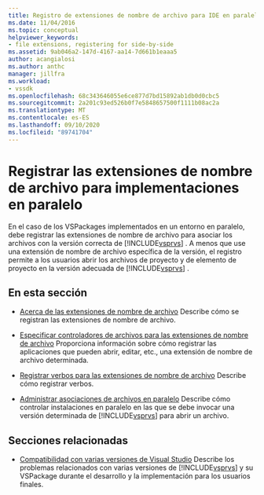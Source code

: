 ```yaml
---
title: Registro de extensiones de nombre de archivo para IDE en paralelo
ms.date: 11/04/2016
ms.topic: conceptual
helpviewer_keywords:
- file extensions, registering for side-by-side
ms.assetid: 9ab046a2-147d-4167-aa14-7d661b1eaaa5
author: acangialosi
ms.author: anthc
manager: jillfra
ms.workload:
- vssdk
ms.openlocfilehash: 68c343646055e6ce877d7bd15892ab1db0d0cbc5
ms.sourcegitcommit: 2a201c93ed526b0f7e5848657500f1111b08ac2a
ms.translationtype: MT
ms.contentlocale: es-ES
ms.lasthandoff: 09/10/2020
ms.locfileid: "89741704"
---
```

# <a name="register-file-name-extensions-for-side-by-side-deployments"></a>Registrar las extensiones de nombre de archivo para implementaciones en paralelo
En el caso de los VSPackages implementados en un entorno en paralelo, debe registrar las extensiones de nombre de archivo para asociar los archivos con la versión correcta de [!INCLUDE[vsprvs](../code-quality/includes/vsprvs_md.md)] . A menos que use una extensión de nombre de archivo específica de la versión, el registro permite a los usuarios abrir los archivos de proyecto y de elemento de proyecto en la versión adecuada de [!INCLUDE[vsprvs](../code-quality/includes/vsprvs_md.md)] .

## <a name="in-this-section"></a>En esta sección
- [Acerca de las extensiones de nombre de archivo](../extensibility/about-file-name-extensions.md) Describe cómo se registran las extensiones de nombre de archivo.

- [Especificar controladores de archivos para las extensiones de nombre de archivo](../extensibility/specifying-file-handlers-for-file-name-extensions.md) Proporciona información sobre cómo registrar las aplicaciones que pueden abrir, editar, etc., una extensión de nombre de archivo determinada.

- [Registrar verbos para las extensiones de nombre de archivo](../extensibility/registering-verbs-for-file-name-extensions.md) Describe cómo registrar verbos.

- [Administrar asociaciones de archivos en paralelo](../extensibility/managing-side-by-side-file-associations.md) Describe cómo controlar instalaciones en paralelo en las que se debe invocar una versión determinada de [!INCLUDE[vsprvs](../code-quality/includes/vsprvs_md.md)] para abrir un archivo.

## <a name="related-sections"></a>Secciones relacionadas
- [Compatibilidad con varias versiones de Visual Studio](../extensibility/supporting-multiple-versions-of-visual-studio.md) Describe los problemas relacionados con varias versiones de [!INCLUDE[vsprvs](../code-quality/includes/vsprvs_md.md)] y su VSPackage durante el desarrollo y la implementación para los usuarios finales.
